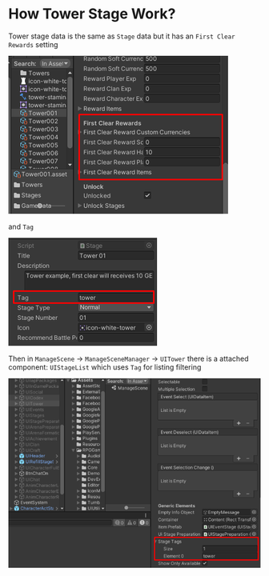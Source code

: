 # How Tower Stage Work?

Tower stage data is the same as `Stage` data but it has an `First Clear Rewards` setting

![](../images/tower001.png)

and `Tag`

![](../images/tower002.png)

Then in `ManageScene` -> `ManageSceneManager` -> `UITower` there is a attached component: `UIStageList` which uses `Tag` for listing filtering

![](../images/tower003.png)